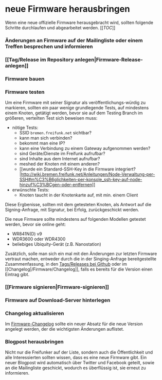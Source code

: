 # neue Firmware herausbringen
Wenn eine neue offizielle Firmware herausgebracht wird, sollten folgende Schritte durchlaufen und abgearbeitet werden.
[[_TOC_]]
### Änderungen an Firmware auf der Mailingliste oder einem Treffen besprechen und informieren
### [[Tag/Release im Repository anlegen|Firmware-Release-anlegen]]
### Firmware bauen
### Firmware testen
Um eine Firmware mit seiner Signatur als veröffentlichungs-würdig zu markieren, sollten ein paar wenige grundlegende Tests, auf mindestens einem Knoten, getätigt werden, bevor sie auf dem Testing Branch im größeren, verteilten Test sich beweisen muss:

- nötige Tests:
    - SSID `bremen.freifunk.net` sichtbar?
    - kann man sich verbinden?
    - bekommt man eine IP?
    - kann eine Verbindung zu einem Gateway aufgenommen werden?
    - sind Geräte/Dienste im Freifunk aufrufbar?
    - sind Inhalte aus dem Internet aufrufbar?
    - meshed der Knoten mit einem anderen?
    - [[wurde ein Standard-SSH-Key in die Firmware integriert?|http://wiki.bremen.freifunk.net/Anleitungen/Node-Verwaltung-per-SSH#m%C3%B6glichkeiten-per-konsole_ssh-key-auf-node-hinzuf%C3%BCgen-oder-entfernen]]
- erwünschte Tests:
    - Knoten taucht in der Knotenkarte auf, mit min. einem Client 

Diese Ergbenisse, sollten mit dem getesteten Knoten, als Antwort auf die Signing-Anfrage, mit Signatur, bei Erfolg, zurückgeschickt werden.

Die neue Firmware sollte mindestens auf folgenden Modellen getestet werden, bevor sie online geht:
* WR841N(D) v9
* WDR3600 oder WDR4300
* beliebiges Ubiquity-Gerät (z.B. Nanostation)

Zusätzlich, solle man sich ein mal mit den Änderungen zur letzten Firmware vertraut machen, entweder durch die in der Singing-Anfrage bereitgestellte Zusammenfassung, in den [Tags/Releases bei Github](https://github.com/FreifunkBremen/gluon-site-ffhb/releases) oder im [[Changelog|/Firmware/Changelog]], falls es bereits für die Version einen Eintrag gibt.

### [[Firmware signieren|Firmware-signieren]]
### Firmware auf Download-Server hinterlegen
### Changelog aktualisieren
Im [Firmware-Changelog](http://wiki.bremen.freifunk.net/Firmware/Changelog) sollte ein neuer Absatz für die neue Version angelegt werden, der die wichtigsten Änderungen auflistet.

### Blogpost herausbringen
Nicht nur die Freifunker auf der Liste, sondern auch die Öffentlichkeit und alle Interessierten sollten wissen, dass es eine neue Firmware gibt. Ein neuer Blogpost wird automatisch über Twitter und Facebook geteilt, sowie an die Mailingliste geschickt, wodurch es überflüssig ist, sie erneut zu informieren.